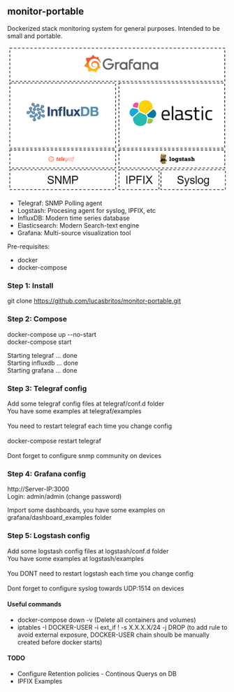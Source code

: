 ## monitor-portable

Dockerized stack monitoring system for general purposes. Intended to be small and portable.

![Alt text](images/stack.PNG?raw=true "Stack")


- Telegraf: SNMP Polling agent
- Logstash: Procesing agent for syslog, IPFIX, etc
- InfluxDB: Modern time series database
- Elasticsearch: Modern Search-text engine
- Grafana: Multi-source visualization tool

Pre-requisites:
- docker
- docker-compose

### Step 1: Install

git clone https://github.com/lucasbritos/monitor-portable.git

### Step 2: Compose

docker-compose up --no-start <br />
docker-compose start <br />

Starting telegraf ... done <br />
Starting influxdb ... done <br />
Starting grafana  ... done <br />


### Step 3: Telegraf config

Add some telegraf config files at telegraf/conf.d folder <br />
You have some examples at telegraf/examples <br />
<br />
You need to restart telegraf each time you change config<br />
<br />
docker-compose restart telegraf<br />
<br />
Dont forget to configure snmp community on devices <br />

### Step 4: Grafana config

http://Server-IP:3000 <br />
Login: admin/admin (change password) <br />

Import some dashboards, you have some examples on grafana/dashboard_examples folder

### Step 5: Logstash config

Add some logstash config files at logstash/conf.d folder <br />
You have some examples at logstash/examples <br />
<br />
You DONT need to restart logstash each time you change config<br />
<br />
Dont forget to configure syslog towards UDP:1514 on devices<br />


#### Useful commands

- docker-compose down -v (Delete all containers and volumes)
- iptables -I DOCKER-USER -i ext_if ! -s X.X.X.X/24 -j DROP (to add rule to avoid external exposure, DOCKER-USER chain shoulb be manually created before docker starts) 

#### TODO

- Configure Retention policies - Continous Querys on DB
- IPFIX Examples
